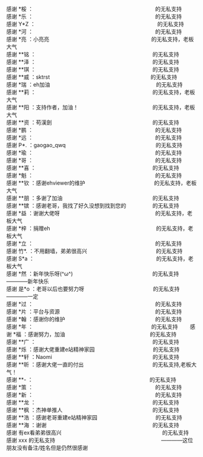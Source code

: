
  感谢 \*桵 ：　　　　　　　　　　　　　　　　　　　　　　　的无私支持  
  感谢 \*乐 ：　　　　　　　　　　　　　　　　　　　　　　　的无私支持  
  感谢 Y\*Z ：　　　　　　　　　　　　　　　　　　　　　　　的无私支持  
  感谢 \*河 ：　　　　　　　　　　　　　　　　　　　　　　　的无私支持  
  感谢 \*亮 ：小亮亮 　　　　　　　　　　　　　　　　　　　的无私支持，老板大气  
  感谢 \*\*铭 ：　　　　　　　　　　　　　　　　　　　　　　的无私支持    
  感谢 \*\*泽 ：　　　　　　　　　　　　　　　　　　　　　　的无私支持  
  感谢 \*\*琪 ：　　　　　　　　　　　　　　　　　　　　　　的无私支持  
  感谢 \*\*威 ：sktrst　　　　　　　　　　　　　　　　　　　的无私支持  
  感谢 \*瑞 ：eh加油　　　　　　　　　　　　　　　　　　　　的无私支持  
  感谢 \*\*莉 ：　　　　　　　　　　　　　　　　　　　　　　的无私支持，老板大气  
  感谢 \*\*阳 ：支持作者，加油！　　　　　　　　　　　　　　的无私支持，老板大气  
  感谢 \*\*资 ：苟漢劍　　　　　　　　　　　　　　　　　　　的无私支持  
  感谢 \*鹏 ：　　　　　　　　　　　　　　　　　　　　　　　的无私支持  
  感谢 \*远 ：　　　　　　　　　　　　　　　　　　　　　　　的无私支持  
  感谢 P\*. ：gaogao_qwq　　　　　　　　　　　　　　　　　的无私支持  
  感谢 \*瑜 ：　　　　　　　　　　　　　　　　　　　　　　　的无私支持  
  感谢 \*哥 ：　　　　　　　　　　　　　　　　　　　　　　　的无私支持  
  感谢 \*\*喜 ：　　　　　　　　　　　　　　　　　　　　　　的无私支持  
  感谢 \*魁 ：　　　　　　　　　　　　　　　　　　　　　　　的无私支持  
  感谢 \*\*钦 ：感谢ehviewer的维护　　　　　　　　　　　　　的无私支持，老板大气  
  感谢 \*\*朋 ：多谢了加油　　　　　　　　　　　　　　　　　的无私支持  
  感谢 \*\*镔 ：感谢老哥，我找了好久没想到找到您的　　　　　的无私支持  
  感谢 \*益 ：谢谢大佬呀　　　　　　　　　　　　　　　　　　的无私支持，老板大气  
  感谢 \*梓 ：捐赠eh　　　　　　　　　　　　　　　　　　　　的无私支持，老板大气  
  感谢 \*立 ：　　　　　　　　　　　　　　　　　　　　　　　的无私支持  
  感谢 竹\*. ：不用翻墙，弟弟很高兴　　　　　　　　　　　　　的无私支持  
  感谢 S\*a ：　　　　　　　　　　　　　　　　　　　　　　　的无私支持，老板大气  
  感谢 \*然 ：新年快乐呀(^ω^)　　　　　　　　　　　　　　　的无私支持————新年快乐  
  感谢 是\*o ：老哥以后也要努力呀　　　　　　　　　　　　　的无私支持————一定  
  感谢 \*过 ：　　　　　　　　　　　　　　　　　　　　　　　的无私支持  
  感谢 \*片 ：平台与资源　　　　　　　　　　　　　　　　　　的无私支持  
  感谢 \*翰 ：感谢你的维护　　　　　　　　　　　　　　　　　的无私支持  
  感谢 \*年 ： 　　　　　　　　　　　　　　　　　　　　　　的无私支持　　
  感谢 \*福 ：感谢努力，加油　　　　　　　　　　　　　　　　的无私支持  
  感谢 \*\*广 ：　　　　　　　　　　　　　　　　　　　　　　的无私支持  
  感谢 \*烁 ：感谢大佬重建e站精神家园　　　　　　　　　　　的无私支持  
  感谢 \*\*轩 ：Naomi　　　　　　　　　　　　　　　　　　　的无私支持  
  感谢 \*\*昕 ：感谢大佬一直的付出　　　　　　　　　　　　　的无私支持,老板大气！  
  感谢 \*\*\- ：　　　　　　　　　　　　　　　　　　　　　　的无私支持  
  感谢 \*策 ：　　　　　　　　　　　　　　　　　　　　　　　的无私支持  
  感谢 \*新 ：　　　　　　　　　　　　　　　　　　　　　　　的无私支持  
  感谢 \*\*龙 ：　　　　　　　　　　　　　　　　　　　　　　的无私支持  
  感谢 \*\*枫 ：杰神单推人　　　　　　　　　　　　　　　　　的无私支持  
  感谢 \*\*浩 ：感谢老哥重建e站精神家园　　　　　　　　　　　的无私支持  
  感谢 \*\*海 ：谢谢　　　　　　　　　　　　　　　　　　　　的无私支持  
  感谢 有ex看弟弟很高兴　　　　　　　　　　　　　　　　　　　的无私支持  
  感谢 xxx 的无私支持　　　　　　　　　　　　　　　　　　　　————这位朋友没有备注/姓名但是仍然很感谢  
